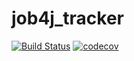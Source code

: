 # job4j_tracker
[![Build Status](https://travis-ci.org/demonick82/job4j_tracker.svg?branch=master)](https://travis-ci.org/demonick82/job4j_tracker)
[![codecov](https://codecov.io/gh/demonick82/job4j_tracker/branch/master/graph/badge.svg?token=BBRNGRI6GT)](https://codecov.io/gh/demonick82/job4j_tracker)
